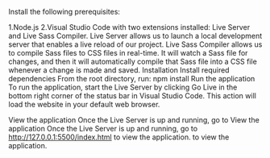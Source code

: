 Install the following prerequisites:

1.Node.js
2.Visual Studio Code with two extensions installed: Live Server and Live Sass Compiler.
Live Server allows us to launch a local development server that enables a live reload of our project.
Live Sass Compiler allows us to compile Sass files to CSS files in real-time. It will watch a Sass file for changes, and then it will automatically compile that Sass file into a CSS file whenever a change is made and saved.
Installation
Install required dependencies
From the root directory, run: npm install
Run the application
To run the application, start the Live Server by clicking Go Live in the bottom right corner of the status bar in Visual Studio Code. This action will load the website in your default web browser.

View the application
Once the Live Server is up and running, go to View the application
Once the Live Server is up and running, go to http://127.0.0.1:5500/index.html to view the application. to view the application.
